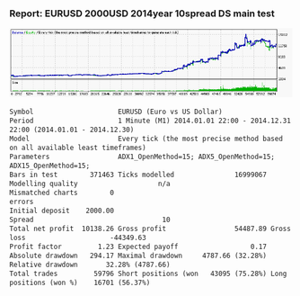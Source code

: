 
### Report: EURUSD 2000USD 2014year 10spread DS main test

![EURUSD 2000USD 2014year 10spread DS main test.txt](./EURUSD-2000USD-2014year-10spread-DS-main-test.gif)

    Symbol                     EURUSD (Euro vs US Dollar)
    Period                     1 Minute (M1) 2014.01.01 22:00 - 2014.12.31 22:00 (2014.01.01 - 2014.12.30)
    Model                      Every tick (the most precise method based on all available least timeframes)
    Parameters                 ADX1_OpenMethod=15; ADX5_OpenMethod=15; ADX15_OpenMethod=15;
    Bars in test        371463 Ticks modelled               16999067 Modelling quality                    n/a
    Mismatched charts        0
    errors
    Initial deposit    2000.00                                       Spread                                10
    Total net profit  10138.26 Gross profit                 54487.89 Gross loss                     -44349.63
    Profit factor         1.23 Expected payoff                  0.17
    Absolute drawdown   294.17 Maximal drawdown     4787.66 (32.28%) Relative drawdown       32.28% (4787.66)
    Total trades         59796 Short positions (won   43095 (75.28%) Long positions (won %)    16701 (56.37%)
